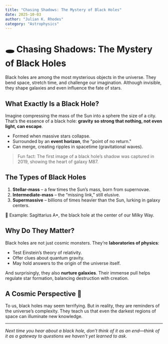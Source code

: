 ```yaml
---
title: "Chasing Shadows: The Mystery of Black Holes"
date: 2025-10-03
author: "Julian K. Rhodes"
category: "Astrophysics"
---
```


# 🕳️ Chasing Shadows: The Mystery of Black Holes

Black holes are among the most mysterious objects in the universe. They bend space, stretch time, and challenge our imagination. Although invisible, they shape galaxies and even influence the fate of stars.

## What Exactly Is a Black Hole?

Imagine compressing the mass of the Sun into a sphere the size of a city.  
That’s the essence of a black hole: **gravity so strong that nothing, not even light, can escape**.

- Formed when massive stars collapse.  
- Surrounded by an **event horizon**, the "point of no return."  
- Can merge, creating ripples in spacetime (gravitational waves).  

> Fun fact: The first image of a black hole’s shadow was captured in 2019, showing the heart of galaxy M87.

## The Types of Black Holes

1. **Stellar-mass** – a few times the Sun’s mass, born from supernovae.  
2. **Intermediate-mass** – the “missing link,” still elusive.  
3. **Supermassive** – billions of times heavier than the Sun, lurking in galaxy centers.  

📌 Example: Sagittarius A*, the black hole at the center of our Milky Way.

## Why Do They Matter?

Black holes are not just cosmic monsters. They’re **laboratories of physics**:

- Test Einstein’s theory of relativity.  
- Offer clues about quantum gravity.  
- May hold answers to the origin of the universe itself.  

And surprisingly, they also **nurture galaxies**. Their immense pull helps regulate star formation, balancing destruction with creation.

## A Cosmic Perspective 🌌

To us, black holes may seem terrifying. But in reality, they are reminders of the universe’s complexity. They teach us that even the darkest regions of space can illuminate new knowledge.

---

*Next time you hear about a black hole, don’t think of it as an end—think of it as a gateway to questions we haven’t yet learned to ask.*  